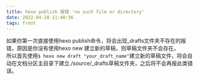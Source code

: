 ```yaml
---
title: hexo publish 报错 'no such file or directory'
date: 2022-04-28 11:40:56
tags: front
---
```

如果你第一次直接使用hexo publish命令，将会出现_drafts文件夹不存在的报错，原因是你没有使用hexo new 建立新的草稿，则草稿文件夹不会存在。  
所以首先使用`$ hexo new draft "your_draft_name"`建立新的草稿文件，将会自动在文档分区主目录下建立./source/_drafts草稿文件夹，之后将不会再报此类错误。  
